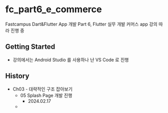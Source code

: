 # fc_part6_e_commerce

Fastcampus Dart&Flutter App 개발 Part 6, Flutter 실무 개발
커머스 app 강의 따라 진행 중

## Getting Started

- 강의에서는 Android Studio 를 사용하나 난 VS Code 로 진행


## History
- Ch03 - 대략적인 구조 잡아보기
  - 05 Splash Page 개발 진행
    - 2024.02.17
  - 
